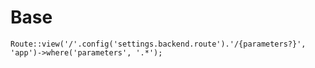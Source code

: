 # Base

```
Route::view('/'.config('settings.backend.route').'/{parameters?}', 'app')->where('parameters', '.*');
```


